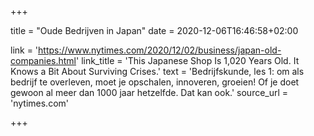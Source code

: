 +++

title = "Oude Bedrijven in Japan"
date = 2020-12-06T16:46:58+02:00 

link = 'https://www.nytimes.com/2020/12/02/business/japan-old-companies.html'
link_title = 'This Japanese Shop Is 1,020 Years Old. It Knows a Bit About Surviving Crises.'
text = 'Bedrijfskunde, les 1: om als bedrijf te overleven, moet je opschalen, innoveren, groeien! Of je doet gewoon al meer dan 1000 jaar hetzelfde. Dat kan ook.'
source_url = 'nytimes.com'

+++
